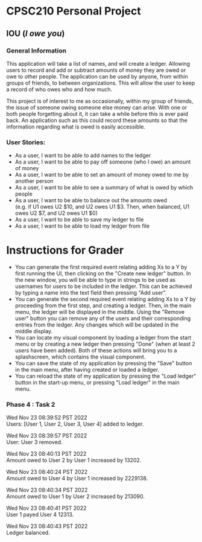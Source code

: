 # CPSC210 Personal Project

## IOU (_I owe you_)

### General Information

This application will take a list of names, and will create
a ledger. Allowing users to record and add or subtract amounts 
of money they are owed or owe to other people. The application can be used by anyone, 
from within groups of friends, to between organizations. This will allow the user
to keep a record of who owes who and how much.  

This project is of interest to me as occasionally, within my group of friends, 
the issue of someone owing someone else money can arise. With one or both people forgetting
about it, it can take a while before this is ever paid back. An application such as this could 
record these amounts so that the information regarding what is owed is easily accessible. 

### User Stories:  

- As a user, I want to be able to add names to the ledger  
- As a user, I want to be able to pay off someone (who I owe) an amount of money  
- As a user, I want to be able to set an amount of money owed to me by another person  
- As a user, I want to be able to see a summary of what is owed by which people  
- As a user, I want to be able to balance out the amounts owed  
(e.g. if U1 owes U2 $10, and U2 owes U1 $3. Then, when balanced, U1 owes U2 $7, and U2 owes U1 $0)
- As a user, I want to be able to save my ledger to file
- As a user, I want to be able to load my ledger from file

# Instructions for Grader

- You can generate the first required event relating adding Xs to a Y by
first running the UI, then clicking on the "Create new ledger" button. 
In the new window, you will be able to type in strings to be used as usernames for users to be included in the ledger. 
This can be achieved by typing a name into the text field then pressing "Add user".
- You can generate the second required event relating adding Xs to a Y by proceeding from the first step,
and creating a ledger. Then, in the main menu, the ledger will be displayed in the middle. Using the "Remove user"
button you can remove any of the users and their corresponding entries from the ledger. 
Any changes which will be updated in the middle display.
- You can locate my visual component by loading a ledger from the start menu or by creating a 
new ledger then pressing "Done" (when at least 2 users have been added). Both of these actions will bring you 
to a splashscreen, which contains the visual component.
- You can save the state of my application by pressing the "Save" button in the main menu, after having 
created or loaded a ledger.
- You can reload the state of my application by pressing the "Load ledger" button in the start-up 
menu, or pressing "Load ledger" in the main menu. 

### Phase 4 : Task 2
Wed Nov 23 08:39:52 PST 2022  
Users: [User 1, User 2, User 3, User 4] added to ledger.

Wed Nov 23 08:39:57 PST 2022  
User: User 3 removed.

Wed Nov 23 08:40:13 PST 2022  
Amount owed to User 2 by User 1 increased by 13202.

Wed Nov 23 08:40:24 PST 2022  
Amount owed to User 4 by User 1 increased by 2229138.

Wed Nov 23 08:40:34 PST 2022  
Amount owed to User 1 by User 2 increased by 213090.

Wed Nov 23 08:40:41 PST 2022  
User 1 payed User 4 12313.

Wed Nov 23 08:40:43 PST 2022  
Ledger balanced.

